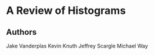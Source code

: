A Review of Histograms
======================

Authors
-------
Jake Vanderplas
Kevin Knuth
Jeffrey Scargle
Michael Way

